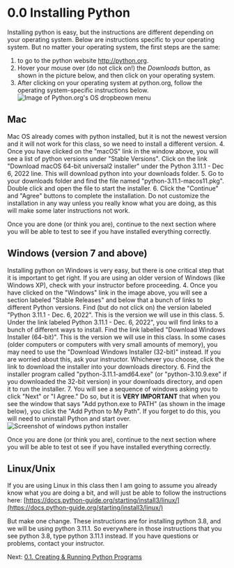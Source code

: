 # 0.0 Installing Python

Installing python is easy, but the instructions are different depending on your operating system. 
Below are instructions specific to your operating system. But no matter your operating system, the first steps are 
the same:
1. to go to the python website http://python.org.
2. Hover your mouse over (do not click on!) the *Downloads* button, as shown in the picture below, and then click on 
your operating system. 
3. After clicking on your operating system at python.org, follow the operating system-specific instructions below.
![Image of Python.org's OS dropbeown menu](../images/python_org.png)

## Mac

Mac OS already comes with python installed, but it is not the newest version and it will not work for this class, so 
we need to install a different version. 
4. Once you have clicked on the "macOS" link in the window above, you will see a list of python versions under 
"Stable Versions". Click on the link "Download macOS 64-bit universal2 installer" under the Python 3.11.1 - Dec 6, 
2022 line. This will download python into your downloads folder.
5. Go to your downloads folder and find the file named "python-3.11.1-macos11.pkg". Double click and open the file 
to start the installer.
6. Click the "Continue" and "Agree" buttons to complete the installation. Do not customize the installation in any way 
unless you really know what you are doing, as this will make some later instructions not work.

Once you are done (or think you are), continue to the next section where you will be able to test to see if you have 
installed everything correctly.


## Windows (version 7 and above)

Installing python on Windows is very easy, but there is one critical step that it is important to get right. If you 
are using an older version of Windows (like Windows XP), check with your instructor before proceeding.
4. Once you have clicked on the "Windows" link in the image above, you will see a section labeled "Stable Releases" 
and below that a bunch of links to different Python versions. Find (but do not click on) the version labeled 
"Python 3.11.1 - Dec. 6, 2022". This is the version we will use in this class.
5. Under the link labeled Python 3.11.1 - Dec. 6, 2022", you will find links to a bunch of different ways to install. 
Find the link labelled "Download Windows Installer (64-bit)". This is the version we will use in this class. In some 
cases (older computers or computers with very small amounts of memory), you may need to use the "Download Windows 
Installer (32-bit)" instead. If you are worried about this, ask your instructor. Whichever you choose, click the link 
to download the installer into your downloads directory.
6. Find the installer program called "python-3.11.1-amd64.exe" (or "python-3.10.9.exe" if you downloaded the 32-bit 
version) in your downloads directory, and open it to run the installer.
7. You will see a sequence of windows asking you  to click "Next" or "I Agree." Do so, but it is **VERY IMPORTANT** 
that when you see the window that says "Add python.exe to PATH" (as shown in the image below), you click the "Add Python 
to My Path". If you forget to do this, you will need to 
uninstall Python and start over.
![Screenshot of windows python installer](../images/windows_install.png)

Once you are done (or think you are), continue to the next section where you will be able to test ot see if you have 
installed everything correctly.


## Linux/Unix

If you are using Linux in this class then I am going to assume you already know what you are doing a bit, and will 
just be able to follow the instructions here:
[https://docs.python-guide.org/starting/install3/linux/](https://docs.python-guide.org/starting/install3/linux/)

But make one change. These instructions are for installing python 3.8, and we will be using python 3.11.1. So 
everywhere in those instructions that you see python 3.8, type python 3.11.1 instead. If you have questions or 
problems, contact your instructor.

Next: [0.1. Creating & Running Python Programs](0.1.%20Creating%20&%20Running%20Python%20Programs.md)